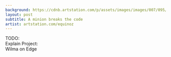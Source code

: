 ```yaml
---
background: https://cdnb.artstation.com/p/assets/images/images/007/095/957/large/mark-chang-lab3.jpg
layout: post
subtitle: A minion breaks the code
artist: artstation.com/equinoz
---
```


TODO:
<br/> Explain Project:
<br/> Wilma on Edge
